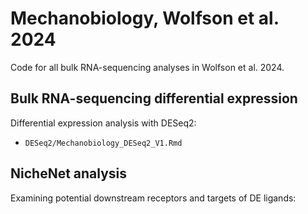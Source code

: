 # Mechanobiology, Wolfson et al. 2024
Code for all bulk RNA-sequencing analyses in Wolfson et al. 2024.


## Bulk RNA-sequencing differential expression
Differential expression analysis with DESeq2:
- `DESeq2/Mechanobiology_DESeq2_V1.Rmd`

## NicheNet analysis
Examining potential downstream receptors and targets of DE ligands:
